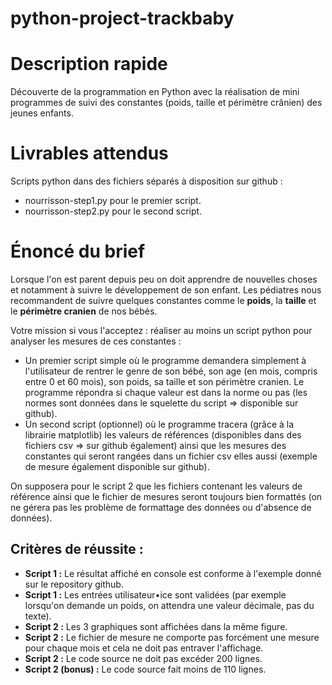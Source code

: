 # python-project-trackbaby
**Description rapide**
======================
Découverte de la programmation en Python avec la réalisation de mini programmes de suivi des constantes (poids, taille et périmètre crânien) des jeunes enfants.

**Livrables attendus**
======================
Scripts python dans des fichiers séparés à disposition sur github : 

- nourrisson-step1.py  pour le premier script.
- nourrisson-step2.py  pour le second script.


**Énoncé du brief**
===================
Lorsque l'on est parent depuis peu on doit apprendre de nouvelles choses et notamment à suivre le développement de son enfant. Les pédiatres nous recommandent de suivre quelques constantes comme le **poids**, la **taille** et le **périmètre cranien** de nos bébés.

Votre mission si vous l'acceptez : réaliser au moins un script python pour analyser les mesures de ces constantes : 

- Un premier script simple où le programme demandera simplement à l'utilisateur de rentrer le genre de son bébé, son age (en mois, compris entre 0 et 60 mois), son poids, sa taille et son périmètre cranien. Le programme répondra si chaque valeur est dans la norme ou pas (les normes sont données dans le squelette du script => disponible sur github). 
- Un second script (optionnel) où le programme tracera (grâce à la librairie matplotlib) les valeurs de références (disponibles dans des fichiers csv => sur github également) ainsi que les mesures des constantes qui seront rangées dans un fichier csv elles aussi (exemple de mesure également disponible sur github).

On supposera pour le script 2 que les fichiers contenant les valeurs de référence ainsi que le fichier de mesures seront toujours bien formattés (on ne gérera pas les problème de formattage des données ou d'absence de données).


**Critères de réussite :**
--------------------------

- **Script 1 :** Le résultat affiché en console est conforme à l'exemple donné sur le repository github.
- **Script 1 :** Les entrées utilisateur•ice sont validées (par exemple lorsqu'on demande un poids, on attendra une valeur décimale, pas du texte).
- **Script 2 :** Les 3 graphiques sont affichées dans la même figure.
- **Script 2 :** Le fichier de mesure ne comporte pas forcément une mesure pour chaque mois et cela ne doit pas entraver l'affichage.
- **Script 2 :** Le code source ne doit pas excéder 200 lignes.
- **Script 2 (bonus) :** Le code source fait moins de 110 lignes.


